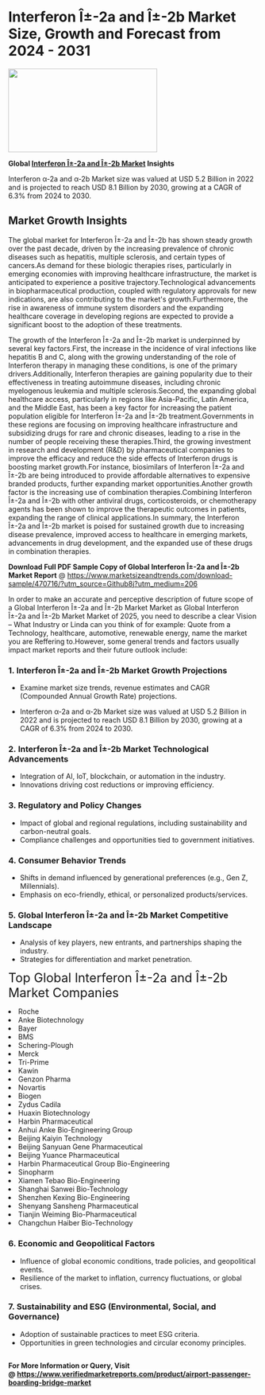 <H1>Interferon Î±-2a and Î±-2b Market Size, Growth and Forecast from 2024 - 2031</H1><img class="aligncenter size-medium wp-image-584254" src="https://thirdeyenews.in/wp-content/uploads/2024/09/Global-Market-Research-300x168.jpeg" alt="" width="300" height="168" /><p><strong>Global&nbsp;<a href="https://www.marketsizeandtrends.com/download-sample/470716/?utm_source=Github8j?utm_medium=206">Interferon Î±-2a and Î±-2b Market</a> Insights</strong></p><p>Interferon α-2a and α-2b Market size was valued at USD 5.2 Billion in 2022 and is projected to reach USD 8.1 Billion by 2030, growing at a CAGR of 6.3% from 2024 to 2030.</p><p><h2>Market Growth Insights</h2> <p>The global market for Interferon Î±-2a and Î±-2b has shown steady growth over the past decade, driven by the increasing prevalence of chronic diseases such as hepatitis, multiple sclerosis, and certain types of cancers.As demand for these biologic therapies rises, particularly in emerging economies with improving healthcare infrastructure, the market is anticipated to experience a positive trajectory.Technological advancements in biopharmaceutical production, coupled with regulatory approvals for new indications, are also contributing to the market's growth.Furthermore, the rise in awareness of immune system disorders and the expanding healthcare coverage in developing regions are expected to provide a significant boost to the adoption of these treatments.</p> <p>The growth of the Interferon Î±-2a and Î±-2b market is underpinned by several key factors.First, the increase in the incidence of viral infections like hepatitis B and C, along with the growing understanding of the role of Interferon therapy in managing these conditions, is one of the primary drivers.Additionally, Interferon therapies are gaining popularity due to their effectiveness in treating autoimmune diseases, including chronic myelogenous leukemia and multiple sclerosis.Second, the expanding global healthcare access, particularly in regions like Asia-Pacific, Latin America, and the Middle East, has been a key factor for increasing the patient population eligible for Interferon Î±-2a and Î±-2b treatment.Governments in these regions are focusing on improving healthcare infrastructure and subsidizing drugs for rare and chronic diseases, leading to a rise in the number of people receiving these therapies.Third, the growing investment in research and development (R&D) by pharmaceutical companies to improve the efficacy and reduce the side effects of Interferon drugs is boosting market growth.For instance, biosimilars of Interferon Î±-2a and Î±-2b are being introduced to provide affordable alternatives to expensive branded products, further expanding market opportunities.Another growth factor is the increasing use of combination therapies.Combining Interferon Î±-2a and Î±-2b with other antiviral drugs, corticosteroids, or chemotherapy agents has been shown to improve the therapeutic outcomes in patients, expanding the range of clinical applications.In summary, the Interferon Î±-2a and Î±-2b market is poised for sustained growth due to increasing disease prevalence, improved access to healthcare in emerging markets, advancements in drug development, and the expanded use of these drugs in combination therapies.</p><p><span class=""><strong>Download Full PDF Sample Copy of Global Interferon Î±-2a and Î±-2b Market Report</strong> @ <a href="https://www.marketsizeandtrends.com/download-sample/470716/?utm_source=Github8j?utm_medium=206" target="_blank">https://www.marketsizeandtrends.com/download-sample/470716/?utm_source=Github8j?utm_medium=206</a></span></p><p>In order to make an accurate and perceptive description of future scope of a Global&nbsp;Interferon Î±-2a and Î±-2b Market Market as Global&nbsp;Interferon Î±-2a and Î±-2b Market Market of 2025, you need to describe a clear Vision &ndash; What Industry or Linda can you think of for example: Quote from a Technology, healthcare, automotive, renewable energy, name the market you are Reffering to.However, some general trends and factors usually impact market reports and their future outlook include:</p><h3>1.&nbsp;<strong>Interferon Î±-2a and Î±-2b Market Growth Projections</strong></h3><ul><li>Examine market size trends, revenue estimates and CAGR (Compounded Annual Growth Rate) projections.</li><li><p>Interferon α-2a and α-2b Market size was valued at USD 5.2 Billion in 2022 and is projected to reach USD 8.1 Billion by 2030, growing at a CAGR of 6.3% from 2024 to 2030.</p></li></ul><h3>2.&nbsp;<strong>Interferon Î±-2a and Î±-2b Market Technological Advancements</strong></h3><ul><li>Integration of AI, IoT, blockchain, or automation in the industry.</li><li>Innovations driving cost reductions or improving efficiency.</li></ul><h3>3.&nbsp;<strong>Regulatory and Policy Changes</strong></h3><ul><li>Impact of global and regional regulations, including sustainability and carbon-neutral goals.</li><li>Compliance challenges and opportunities tied to government initiatives.</li></ul><h3>4.&nbsp;<strong>Consumer Behavior Trends</strong></h3><ul><li>Shifts in demand influenced by generational preferences (e.g., Gen Z, Millennials).</li><li>Emphasis on eco-friendly, ethical, or personalized products/services.</li></ul><h3>5.&nbsp;<strong>Global Interferon Î±-2a and Î±-2b Market Competitive Landscape</strong></h3><ul><li>Analysis of key players, new entrants, and partnerships shaping the industry.</li><li>Strategies for differentiation and market penetration.</li></ul><p data-pm-slice="1 1 []"><span style="color: inherit; font-family: inherit; font-size: 25px;">Top Global Interferon Î±-2a and Î±-2b Market Companies</span></p><div class="" data-test-id=""><p><li>Roche</li><li> Anke Biotechnology</li><li> Bayer</li><li> BMS</li><li> Schering-Plough</li><li> Merck</li><li> Tri-Prime</li><li> Kawin</li><li> Genzon Pharma</li><li> Novartis</li><li> Biogen</li><li> Zydus Cadila</li><li> Huaxin Biotechnology</li><li> Harbin Pharmaceutical</li><li> Anhui Anke Bio-Engineering Group</li><li> Beijing Kaiyin Technology</li><li> Beijing Sanyuan Gene Pharmaceutical</li><li> Beijing Yuance Pharmaceutical</li><li> Harbin Pharmaceutical Group Bio-Engineering</li><li> Sinopharm</li><li> Xiamen Tebao Bio-Engineering</li><li> Shanghai Sanwei Bio-Technology</li><li> Shenzhen Kexing Bio-Engineering</li><li> Shenyang Sansheng Pharmaceutical</li><li> Tianjin Weiming Bio-Pharmaceutical</li><li> Changchun Haiber Bio-Technology</li></p></div><h3>6.&nbsp;<strong>Economic and Geopolitical Factors</strong></h3><ul><li>Influence of global economic conditions, trade policies, and geopolitical events.</li><li>Resilience of the market to inflation, currency fluctuations, or global crises.</li></ul><h3>7.&nbsp;<strong>Sustainability and ESG (Environmental, Social, and Governance)</strong></h3><ul><li>Adoption of sustainable practices to meet ESG criteria.</li><li>Opportunities in green technologies and circular economy principles.</li></ul><h2><strong style="font-size: 14px;">For More Information or Query, Visit @&nbsp;</strong><a style="background-color: #ffffff; font-size: 14px;" href="https://www.marketsizeandtrends.com/report/interferon-Î±-2a-and-Î±-2b-market/" target="_blank">https://www.verifiedmarketreports.com/product/airport-passenger-boarding-bridge-market</a></h2>